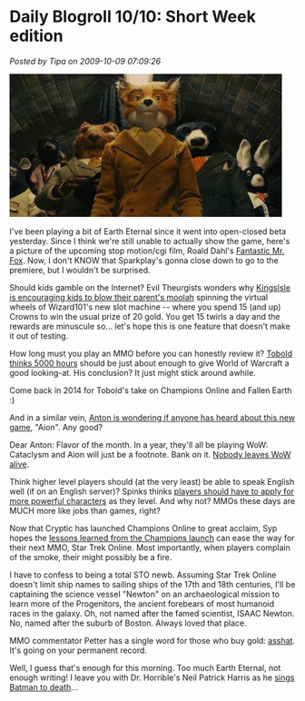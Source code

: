# Daily Blogroll 10/10: Short Week edition

*Posted by Tipa on 2009-10-09 07:09:26*

![Fantastic Mr. Fox](../uploads/2009/10/fox1-480x252.jpg "Fantastic Mr. Fox")

I've been playing a bit of Earth Eternal since it went into open-closed beta yesterday. Since I think we're still unable to actually show the game, here's a picture of the upcoming stop motion/cgi film, Roald Dahl's [Fantastic Mr. Fox](http://en.wikipedia.org/wiki/Fantastic_Mr._Fox_%28film%29). Now, I don't KNOW that Sparkplay's gonna close down to go to the premiere, but I wouldn't be surprised.

Should kids gamble on the Internet? Evil Theurgists wonders why [KingsIsle is encouraging kids to blow their parent's moolah](http://eviltheurgists.blogspot.com/2009/10/slot-machine.html) spinning the virtual wheels of Wizard101's new slot machine -- where you spend 15 (and up) Crowns to win the usual prize of 20 gold. You get 15 twirls a day and the rewards are minuscule so... let's hope this is one feature that doesn't make it out of testing.

How long must you play an MMO before you can honestly review it? [Tobold thinks 5000 hours](http://tobolds.blogspot.com/2009/10/world-of-warcraft-review.html) should be just about enough to give World of Warcraft a good looking-at. His conclusion? It just might stick around awhile.

Come back in 2014 for Tobold's take on Champions Online and Fallen Earth :)

And in a similar vein, [Anton is wondering if anyone has heard about this new game](http://thallians.blogspot.com/2009/10/anybody-heard-of-aion.html), "Aion". Any good?

Dear Anton: Flavor of the month. In a year, they'll all be playing WoW: Cataclysm and Aion will just be a footnote. Bank on it. [Nobody leaves WoW alive](http://wiqdintentionz.com/studios/blog2/?p=602).

Think higher level players should (at the very least) be able to speak English well (if on an English server)? Spinks thinks [players should have to apply for more powerful characters](http://spinksville.wordpress.com/2009/10/09/applying-for-more-powerful-characters/) as they level. And why not? MMOs these days are MUCH more like jobs than games, right?

Now that Cryptic has launched Champions Online to great acclaim, Syp hopes the [lessons learned from the Champions launch](http://biobreak.wordpress.com/2009/10/08/what-star-trek-online-should-learn-from-champions/) can ease the way for their next MMO, Star Trek Online. Most importantly, when players complain of the smoke, their might possibly be a fire.

I have to confess to being a total STO newb. Assuming Star Trek Online doesn't limit ship names to sailing ships of the 17th and 18th centuries, I'll be captaining the science vessel "Newton" on an archaeological mission to learn more of the Progenitors, the ancient forebears of most humanoid races in the galaxy. Oh, not named after the famed scientist, ISAAC Newton. No, named after the suburb of Boston. Always loved that place.

MMO commentator Petter has a single word for those who buy gold: [asshat](http://blog.dontfearthemutant.com/?p=933). It's going on your permanent record.

Well, I guess that's enough for this morning. Too much Earth Eternal, not enough writing! I leave you with Dr. Horrible's Neil Patrick Harris as he [sings Batman to death](http://io9.com/5377506/listen-to-dr-horribles-batman+fighting-musical-number)...

